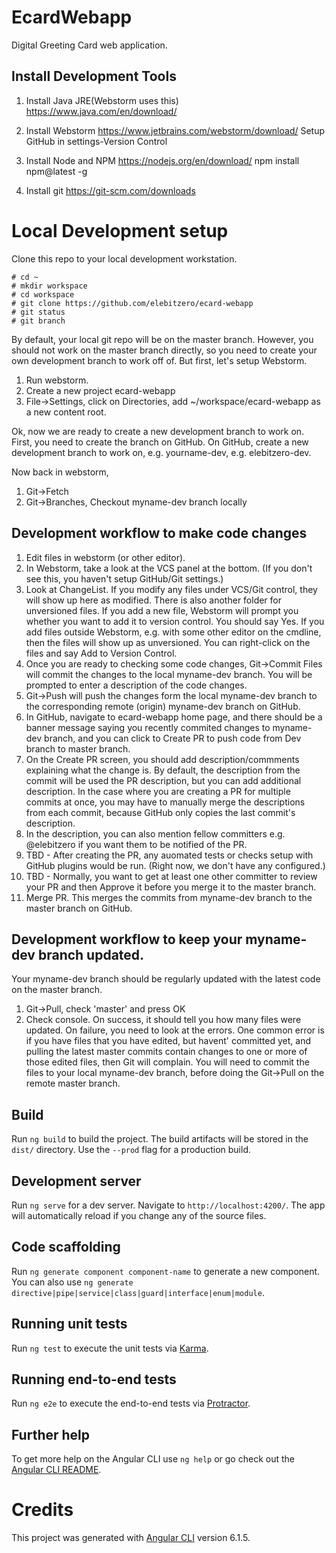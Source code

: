 # EcardWebapp

Digital Greeting Card web application.

## Install Development Tools

1. Install Java JRE(Webstorm uses this)
https://www.java.com/en/download/ 

2. Install Webstorm
https://www.jetbrains.com/webstorm/download/
Setup GitHub in settings-Version Control


3. Install Node and NPM
https://nodejs.org/en/download/ 
npm install npm@latest -g

4. Install git
https://git-scm.com/downloads 

# Local Development setup

Clone this repo to your local development workstation.

```
# cd ~
# mkdir workspace
# cd workspace
# git clone https://github.com/elebitzero/ecard-webapp 
# git status
# git branch
```

By default, your local git repo will be on the master branch.  However, you should not work on the master branch directly, so you need to create your own development branch to work off of.
But first, let's setup Webstorm.

1. Run webstorm. 
2. Create a new project ecard-webapp
3. File->Settings, click on Directories, add ~/workspace/ecard-webapp as a new content root.

Ok, now we are ready to create a new development branch to work on.  First, you need to create the branch on GitHub. On GitHub, create a new development branch to work on, e.g. yourname-dev, e.g. elebitzero-dev.

Now back in webstorm, 
1. Git->Fetch
2. Git->Branches, Checkout myname-dev branch locally

##  Development workflow to make code changes

1. Edit files in webstorm (or other editor).
2. In Webstorm, take a look at the VCS panel at the bottom. (If you don't see this, you haven't setup GitHub/Git settings.)
3. Look at ChangeList. If you modify any files under VCS/Git control, they will show up here as modified.  There is also another folder for unversioned files.  If you add a new file, Webstorm will prompt you whether you want to add it to version control. You should say Yes. If you add files outside Webstorm, e.g. with some other editor on the cmdline, then the files will show up as unversioned. You can right-click on the files and say Add to Version Control.
4. Once you are ready to checking some code changes, Git->Commit Files will commit the changes to the local myname-dev branch. You will be prompted to enter a description of the code changes.
5. Git->Push will push the changes form the local myname-dev branch to the corresponding remote (origin) myname-dev branch on GitHub.
6. In GitHub, navigate to ecard-webapp home page, and there should be a banner message saying you recently commited changes to myname-dev branch, and you can click to Create PR to push code from Dev branch to master branch.
7. On the Create PR screen, you should add description/commments explaining what the change is.  By default, the description from the commit will be used the PR description, but you can add additional description.  In the case where you are creating a PR for multiple commits at once, you may have to manually merge the descriptions from each commit, because GitHub only copies the last commit's description.  
8.  In the description, you can also mention fellow committers e.g. @elebitzero if you want them to be notified of the PR.
9. TBD - After creating the PR, any auomated tests or checks setup with GitHub plugins would be run.  (Right now, we don't have any configured.)
10. TBD - Normally, you want to get at least one other committer to review your PR and then Approve it before you merge it to the master branch.
8. Merge PR. This merges the commits from myname-dev branch to the master branch on GitHub.   

## Development workflow to keep your myname-dev branch updated.

Your myname-dev branch should be regularly updated with the latest code on the master branch.

1. Git->Pull,  check 'master' and press OK
2. Check console. On success, it should tell you how many files were updated.  On failure, you need to look at the errors. One common error is if you have files that you have edited, but havent' committed yet, and pulling the latest master commits contain changes to one or more of those edited files, then Git will complain.  You will need to commit the files to your local myname-dev branch, before doing the Git->Pull on the remote master branch.

## Build

Run `ng build` to build the project. The build artifacts will be stored in the `dist/` directory. Use the `--prod` flag for a production build.

## Development server

Run `ng serve` for a dev server. Navigate to `http://localhost:4200/`. The app will automatically reload if you change any of the source files.

## Code scaffolding

Run `ng generate component component-name` to generate a new component. You can also use `ng generate directive|pipe|service|class|guard|interface|enum|module`.


## Running unit tests

Run `ng test` to execute the unit tests via [Karma](https://karma-runner.github.io).

## Running end-to-end tests

Run `ng e2e` to execute the end-to-end tests via [Protractor](http://www.protractortest.org/).

## Further help

To get more help on the Angular CLI use `ng help` or go check out the [Angular CLI README](https://github.com/angular/angular-cli/blob/master/README.md).

# Credits

This project was generated with [Angular CLI](https://github.com/angular/angular-cli) version 6.1.5.
